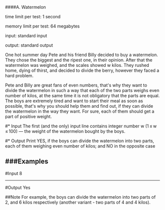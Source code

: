 ####A. Watermelon

time limit per test: 1 second

memory limit per test: 64 megabytes

input: standard input

output: standard output

One hot summer day Pete and his friend Billy decided to buy a watermelon. They chose the biggest and the ripest one, in their opinion. After that the watermelon was weighed, and the scales showed w kilos. They rushed home, dying of thirst, and decided to divide the berry, however they faced a hard problem.

Pete and Billy are great fans of even numbers, that's why they want to divide the watermelon in such a way that each of the two parts weighs even number of kilos, at the same time it is not obligatory that the parts are equal. The boys are extremely tired and want to start their meal as soon as possible, that's why you should help them and find out, if they can divide the watermelon in the way they want. For sure, each of them should get a part of positive weight.

#* Input
The first (and the only) input line contains integer number w (1 ≤ w ≤ 100) — the weight of the watermelon bought by the boys.

#* Output
Print YES, if the boys can divide the watermelon into two parts, each of them weighing even number of kilos; and NO in the opposite case

###Examples
-------------------------------------------
#Input
8

-------------------------------------------
#Output
Yes

##Note
For example, the boys can divide the watermelon into two parts of 2, and 6 kilos respectively (another variant - two parts of 4 and 4 kilos).

